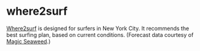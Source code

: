 # where2surf
[Where2surf](http://138.197.68.147/) is designed for surfers in New York City. It recommends the best surfing plan, based on current conditions. (Forecast data courtesy of [Magic Seaweed](www.magicseaweed.com).)
